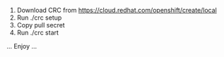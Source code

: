 1. Download CRC from https://cloud.redhat.com/openshift/create/local
2. Run ./crc setup
3. Copy pull secret
4. Run ./crc start

... Enjoy ...
